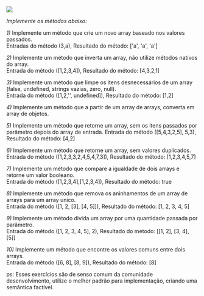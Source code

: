 
<img src="https://www.luby.com.br/wp-content/uploads/2020/05/Logo-01-160x52.png" style="" />
     


*Implemente os métodos abaixo:*


*1)* Implemente um método que crie um novo array baseado nos valores passados.<br>
Entradas do método (3,a), Resultado do método: ['a', 'a', 'a']

*2)* Implemente um método que inverta um array, não utilize métodos nativos do array.<br>
Entrada do método ([1,2,3,4]), Resultado do método: [4,3,2,1]

*3)* Implemente um método que limpe os itens desnecessários de um array (false, undefined, strings vazias, zero, null).<br>
Entrada do método ([1,2,'', undefined]), Resultado do método: [1,2]

*4)* Implemente um método que a partir de um array de arrays, converta em array de objetos.<br>

*5)* Implemente um método que retorne um array, sem os itens passados por parâmetro depois do array de entrada.
Entrada do método ([5,4,3,2,5], 5,3), Resultado do método: [4,2]

*6)* Implemente um método que retorne um array, sem valores duplicados.<br>
Entrada do método ([1,2,3,3,2,4,5,4,7,3]), Resultado do método: [1,2,3,4,5,7]

*7)* Implemente um método que compare a igualdade de dois arrays e retorne um valor booleano.<br>
Entrada do método ([1,2,3,4],[1,2,3,4]), Resultado do método: true

*8)* Implemente um método que remova os aninhamentos de um array de arrays para um array unico.<br>
Entrada do método ([1, 2, [3], [4, 5]]), Resultado do método: [1, 2, 3, 4, 5] 

*9)* Implemente um método divida um array por uma quantidade passada por parâmetro.<br>
Entrada do método ([1, 2, 3, 4, 5], 2), Resultado do método: [[1, 2], [3, 4], [5]]

*10)* Implemente um método que encontre os valores comuns entre dois arrays.<br>
Entrada do método ([6, 8], [8, 9]), Resultado do método: [8]


ps: Esses exercícios são de senso comum da comunidade desenvolvimento, utilize o melhor padrão para implementação, criando uma semântica factível.


